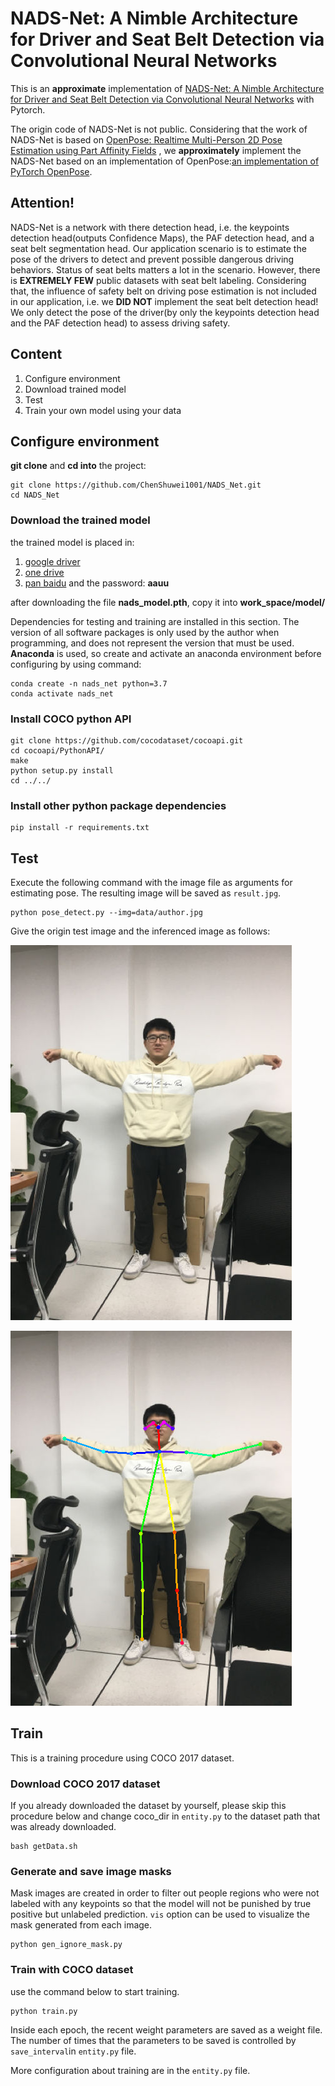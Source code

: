 # NADS-Net: A Nimble Architecture for Driver and Seat Belt Detection via Convolutional Neural Networks



This is an **approximate** implementation of [NADS-Net: A Nimble Architecture for Driver and Seat Belt Detection via Convolutional Neural Networks](https://arxiv.org/abs/1910.03695) with Pytorch. 

The origin code of NADS-Net is not public. Considering that the work of NADS-Net is based on [OpenPose: Realtime Multi-Person 2D Pose Estimation using Part Affinity Fields](https://arxiv.org/abs/1812.08008) , we **approximately** implement the NADS-Net based on an implementation of OpenPose:[an implementation of PyTorch OpenPose](https://github.com/tracer9/Pytorch0.4.1_Openpose).



## Attention!

NADS-Net is a network  with there detection head, i.e. the keypoints detection head(outputs Confidence Maps), the PAF detection head, and a seat belt segmentation head. Our application scenario is to estimate the pose of the drivers to detect and prevent possible dangerous driving behaviors. Status of seat belts matters a lot in the scenario. However, there is **EXTREMELY FEW** public datasets with seat belt labeling. Considering that, the influence of safety belt on driving pose estimation is not included in our application, i.e. we **DID NOT** implement the seat belt detection head! We only detect the pose of the driver(by only the keypoints detection head and the PAF detection head) to assess driving safety.



## Content

1. Configure environment
2. Download trained model
3. Test
4. Train your own model using your data



## Configure environment

**git clone** and **cd into** the project:

```
git clone https://github.com/ChenShuwei1001/NADS_Net.git
cd NADS_Net
```

### Download the trained model

the trained model is placed in:

1. [google driver]()
2. [one drive]()
3. [pan baidu](https://pan.baidu.com/s/1sRzhS3EGpwNYcXpBbcEZHg) and the password: **aauu**

after downloading the file **nads_model.pth**, copy it into **work_space/model/**



Dependencies for testing and training are installed in this section. The version of all software packages is only used by the author when programming, and does not represent the version that must be used.  **Anaconda** is used, so create and activate an anaconda environment before configuring by using command:

```
conda create -n nads_net python=3.7
conda activate nads_net
```

### Install COCO python API

```
git clone https://github.com/cocodataset/cocoapi.git
cd cocoapi/PythonAPI/
make
python setup.py install
cd ../../
```

### Install other python package dependencies

```
pip install -r requirements.txt
```

## Test

Execute the following command with the image file as arguments for estimating pose. The resulting image will be saved as `result.jpg`.

```
python pose_detect.py --img=data/author.jpg
```

Give the origin test image and the inferenced image as follows:

![origin image](https://github.com/ChenShuwei1001/NADS_Net/blob/master/data/author.jpg)

![inferenced_image](https://github.com/ChenShuwei1001/NADS_Net/blob/master/data/result.png)

## Train

This is a training procedure using COCO 2017 dataset.

### Download COCO 2017 dataset

If you already downloaded the dataset by yourself, please skip this procedure below and change coco_dir in `entity.py` to the dataset path that was already downloaded.

```
bash getData.sh
```

### Generate and save image masks

Mask images are created in order to filter out people regions who were not labeled with any keypoints so that the model will not be punished by true positive but unlabeled prediction. `vis` option can be used to visualize the mask generated from each image.

```
python gen_ignore_mask.py
```

### Train with COCO dataset

use the command below to start training.

```
python train.py
```

Inside each epoch, the recent weight parameters are saved as a weight file. The number of times that the parameters to be saved is controlled by `save_interval`in `entity.py` file.

More configuration about training are in the `entity.py` file.